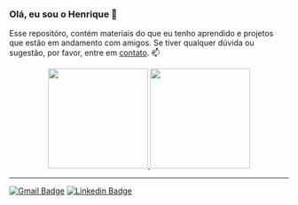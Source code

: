 ### Olá, eu sou o Henrique 👋

Esse repositóro, contém materiais do que eu tenho aprendido e projetos que estão em andamento com amigos.
Se tiver qualquer dúvida ou sugestão, por favor, entre em [contato](https://www.linkedin.com/in/hytsuboi/). 📫
<div align="center">
  <a href="https://github.com/henriquetsu">
  <img height="180em" src="https://github-readme-stats.vercel.app/api?username=henriquetsu&show_icons=true&theme=dracula&include_all_commits=true&count_private=true"/>
  <img height="180em" src="https://github-readme-stats.vercel.app/api/top-langs/?username=henriquetsu&layout=compact&langs_count=7&theme=dracula"/>
</div>
  
-----------------------
  
[![Gmail Badge](https://img.shields.io/badge/-Gmail-critical?style=flat-square&logo=Gmail&logoColor=white&link=mailto:ht10614@gmail.com)](mailto:ht10614@gmail.com)
[![Linkedin Badge](https://img.shields.io/badge/-LinkedIn-blue?style=flat-square&logo=Linkedin&logoColor=white&link=https://www.linkedin.com/in/hytsuboi/)](https://www.linkedin.com/in/hytsuboi/)


<!--TODO: Um dia, adicionar essa badge do DEV.to
<a href="https://dev.to/guyrux">
  <img src="https://d2fltix0v2e0sb.cloudfront.net/dev-badge.svg" alt="Gustavo Suto's DEV Profile" height="30" width="30">
</a>
-->

<!--
**guyrux/guyrux** is a ✨ _special_ ✨ repository because its `README.md` (this file) appears on your GitHub profile.

Here are some ideas to get you started:

- 🔭 I’m currently working on ...
- 🌱 I’m currently learning ...
- 👯 I’m looking to collaborate on ...
- 🤔 I’m looking for help with ...
- 💬 Ask me about ...
- 📫 How to reach me: ...
- 😄 Pronouns: ...
- ⚡ Fun fact: ...
-->

